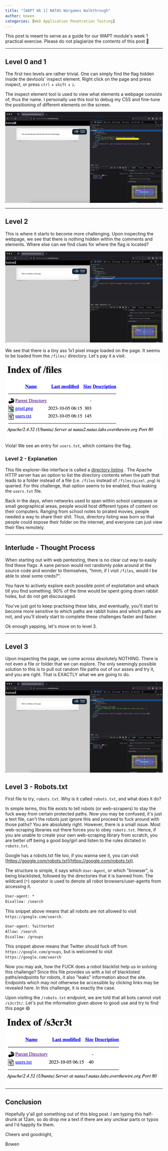 ```yaml
---
title: "[WAPT Wk 1] NATAS Wargames Walkthrough" 
author: bowen
categories: [Web Application Penetration Testing]
---
```


This post is meant to serve as a guide for our WAPT module's week 1
practical exercise. Please do not plagiarize the contents of this post 🙏

---

## Level 0 and 1

The first two levels are rather trivial. One can simply find the flag
hidden inside the devtools' inspect element. Right click on the page
and press inspect, or press `ctrl` + `shift` + `i`.

The inspect element tool is used to view what elements a webpage consists of,
thus the name. I personally use this tool to debug my CSS and fine-tune the
positioning of different elements on the screen.

![First two levels](/assets/img/natas-wargames-walkthrough/first-two-levels.png)

---

## Level 2

This is where it starts to become more challenging. Upon inspecting the webpage,
we see that there is nothing hidden within the comments and elements. Where
else can we find clues for where the flag is located?

![flag clue](/assets/img/natas-wargames-walkthrough/flag-clue.png)

We see that there is a tiny ass 1x1 pixel image loaded on the page. It seems
to be loaded from the `/files/` directory. Let's pay it a visit.

![file directory listing](/assets/img/natas-wargames-walkthrough/file-directory-listing.png)

Viola! We see an entry for `users.txt`, which contains the flag.

### Level 2 - Explanation

This file explorer-like interface is called a
[directory listing](https://en.wikipedia.org/wiki/Web_server_directory_index)
. The Apache HTTP server has an option to list the directory contents when the
path that leads to a folder instead of a file (i.e. `/files` instead of
`/files/pixel.png`) is queried. For this challenge, that option
seems to be enabled, thus leaking the `users.txt` file.

Back in the days, when networks used to span within school campuses or small
geographical areas, people would host different types of content on their computers.
Ranging from school notes to pirated movies, people needed a way to share their
shit. Thus, directory listing was born so that people could expose their folder on
the internet, and everyone can just view their files remotely.

---

## Interlude - Thought Process

When starting out with web pentesting, there is no clear cut way to easily find
these flags. A sane person would not randomly poke around at the source code and
wonder to themselves, "hmm, if I visit `/files`, would I be able to steal some creds?".

You have to actively explore each possible point of exploitation and whack till
you find something. 90% of the time would be spent going down rabbit holes, but do
not get discouraged.

You've just got to keep practising these labs, and eventually, you'll start to become
more sensitive to which paths are rabbit holes and which paths are not, and you'll slowly
start to complete these challenges faster and faster.

Ok enough yapping, let's move on to level 3.

---

## Level 3

Upon inspecting the page, we come across absolutely NOTHING. There is not even a file or folder
that we can explore. The only seemingly possible solution to this is to pull out random
file paths out of our asses and try it, and you are right. That is EXACTLY what we are going to do.

![nothing](/assets/img/natas-wargames-walkthrough/nothing.png)

## Level 3 - Robots.txt

First file to try, `robots.txt`. Why is it called `robots.txt`, and what does it do?

In simple terms, this file exists to tell robots (or web-scrapers) to stay the fuck away
from certain protected paths. Now you may be confused, it's just a text file, can't the robots just
ignore this and proceed to fuck around with those paths? You are absolutely right.
However, there is a small issue. Most web-scraping libraries out there
forces you to obey `robots.txt`. Hence, if you are unable to create your own web-scraping
library from scratch, you are better off being a good boy/girl and listen to the
rules dictated in `robots.txt`.

Google has a robots.txt file too, if you wanna see it, you can visit
[https://google.com/robots.txt](https://google.com/robots.txt).

The structure is simple, it says which `User-Agent`, or which "browser", is being blacklisted,
followed by the directories that it is banned from. The wildcard (`*`) operator is used to denote
all robot browsers/user-agents from accessing it.

```txt
User-agent: *
Disallow: /search
```

This snippet above means that all robots are not allowed to visit `https://google.com/search`.

```txt
User-agent: Twitterbot
Allow: /search
Disallow: /groups
```

This snippet above means that Twitter should fuck off from `https://google.com/groups`, but is welcomed
to visit `https://google.com/search`

Now you may ask, how the FUCK does a robot blacklist help us in solving this challenge?
Since this file provides us with a list of blacklisted paths/endpoints for robots, it also "leaks"
information about the site. Endpoints which may not otherwise be accessible by clicking links
may be revealed here. In this challenge, it is exactly the case.

Upon visiting the `/robots.txt` endpoint, we are told that all bots cannot visit `/s3cr3t/`.
Let's put the information given above to good use and try to find this page 😄

![secret endpoint](/assets/img/natas-wargames-walkthrough/secret-endpoint.png)

---

## Conclusion

Hopefully y'all got something out of this blog post. I am typing this half-drunk at 12am,
so do drop me a text if there are any unclear parts or typos and I'd happily fix them.

Cheers and goodnight,

Bowen
